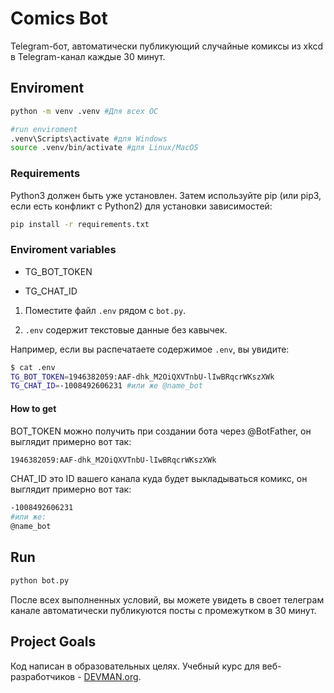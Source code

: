 # Comics Bot

Telegram-бот, автоматически публикующий случайные комиксы из xkcd в Telegram-канал каждые 30 минут.


## Enviroment

```bash
python -m venv .venv #Для всех ОС

#run enviroment
.venv\Scripts\activate #для Windows
source .venv/bin/activate #для Linux/MacOS
```


### Requirements

Python3 должен быть уже установлен. Затем используйте pip (или pip3, если есть конфликт с Python2) для установки зависимостей:

```bash
pip install -r requirements.txt
```


### Enviroment variables

- TG_BOT_TOKEN

- TG_CHAT_ID

1. Поместите файл `.env` рядом с `bot.py`.

2. `.env` содержит текстовые данные без кавычек.

Например, если вы распечатаете содержимое `.env`, вы увидите:
```bash
$ cat .env
TG_BOT_TOKEN=1946382059:AAF-dhk_M2OiQXVTnbU-lIwBRqcrWKszXWk
TG_CHAT_ID=-1008492606231 #или же @name_bot
```


#### How to get

BOT_TOKEN можно получить при создании бота через @BotFather, он выглядит примерно вот так:
```bash
1946382059:AAF-dhk_M2OiQXVTnbU-lIwBRqcrWKszXWk
```
CHAT_ID это ID вашего канала куда будет выкладываться комикс, он выглядит примерно вот так:

```bash
-1008492606231
#или же:
@name_bot
```


## Run

```bash
python bot.py
```

После всех выполненных условий, вы можете увидеть в своет телеграм канале автоматически публикуются посты с промежутком в 30 минут.


## Project Goals

Код написан в образовательных целях. Учебный курс для веб-разработчиков - [DEVMAN.org](https://devman.org).